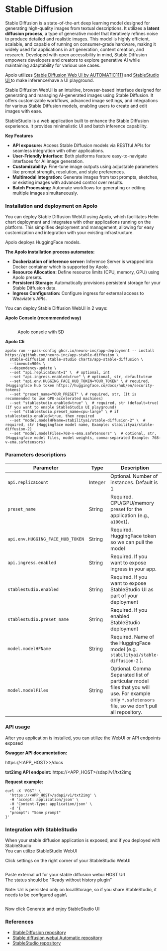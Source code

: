 # Stable Diffusion

Stable Diffusion is a state-of-the-art deep learning model designed for generating high-quality images from textual descriptions. It utilizes a **latent diffusion process**, a type of generative model that iteratively refines noise to produce detailed and realistic images. This model is highly efficient, scalable, and capable of running on consumer-grade hardware, making it widely used for applications in art generation, content creation, and research. Developed with open accessibility in mind, Stable Diffusion empowers developers and creators to explore generative AI while maintaining adaptability for various use cases.

Apolo utilizes [Stable Diffusion Web UI by AUTOMATIC1111](https://github.com/AUTOMATIC1111/stable-diffusion-webui) and [StableStudio UI ](https://github.com/Stability-AI/StableStudio)to make inference/have a UI playground.

Stable Diffusion WebUI is an intuitive, browser-based interface designed for generating and managing AI-generated images using Stable Diffusion. It offers customizable workflows, advanced image settings, and integrations for various Stable Diffusion models, enabling users to create and edit images with ease.

StableStudio is a web application built to enhance the Stable Diffusion experience. It provides minimalistic UI and batch inference capability.

**Key Features**

* **API exposure:** Access Stable Diffusion models via RESTful APIs for seamless integration with other applications.
* **User-Friendly Interface:** Both platforms feature easy-to-navigate interfaces for AI image generation.
* **Customizability:** Fine-tune image outputs using adjustable parameters like prompt strength, resolution, and style preferences.
* **Multimodal Integration:** Generate images from text prompts, sketches, or existing images with advanced control over results.
* **Batch Processing:** Automate workflows for generating or editing multiple images simultaneously.

### Installation and deployment on Apolo

You can deploy Stable Diffusion WebUI using Apolo, which facilitates Helm chart deployment and integrates with other applications running on the platform. This simplifies deployment and management, allowing for easy customization and integration with your existing infrastructure.

Apolo deploys HuggingFace models.

**The Apolo installation process automates:**

* **Dockerization of inference server:** Inference Server is wrapped into Docker container which is supported by Apolo.
* **Resource Allocation:** Define resource limits (CPU, memory, GPU) using Apolo presets.
* **Persistent Storage:** Automatically provisions persistent storage for your Stable Diffusion data.
* **Ingress Configuration:** Configure ingress for external access to Weaviate's APIs.

You can deploy Stable Diffusion WebUI in 2 ways:

**Apolo Console (recommended way)**

<figure><img src="https://github.com/neuro-inc/apolo-documentation/blob/master/.gitbook/assets/image%20(258).png" alt=""><figcaption><p>Apolo console with SD</p></figcaption></figure>

**Apolo Cli**

```
apolo run --pass-config ghcr.io/neuro-inc/app-deployment -- install https://github.com/neuro-inc/app-stable-diffusion \
  stable-diffusion stable-studio charts/app-stable-diffusion \
  --timeout=900s \
  --dependency-update \
  --set "api.replicaCount=1" \  # optional, int
  --set "api.ingress.enabled=true" \ # optional, str, default=true
  --set "api.env.HUGGING_FACE_HUB_TOKEN=YOUR_TOKEN" \ # required, (Huggingface hub token https://huggingface.co/docs/hub/en/security-tokens)
  --set "preset_name=YOUR_PRESET" \ # required, str, (It is recommended to use GPU-accelerated machines)
  --set "stablestudio.enabled=true" \  # required, str (default=true)  (If you want to enable StableStudio UI playground)
  --set "stablestudio.preset_name=cpu-large" \ # if stablestudio.enabled=true, then required
  --set "model.modelHFName=stabilityai/stable-diffusion-2" \  # required, str (Huggingface model name, Example: stabilityai/stable-diffusion-2)
  --set "model.modelFiles=768-v-ema.safetensors" \  # optional, str, (Huggingface model files, model weights, comma-separated Example: 768-v-ema.safetensors)

```

### Parameters descriptions

| Parameter                        | Type    | Description                                                                                                                                         |
| -------------------------------- | ------- | --------------------------------------------------------------------------------------------------------------------------------------------------- |
| `api.replicaCount`               | Integer | Optional. Number of instances. Default is 1                                                                                                         |
| `preset_name`                    | String  | Required. CPU/GPU/memory preset for the application (e.g., `a100x1`).                                                                               |
| `api.env.HUGGING_FACE_HUB_TOKEN` | String  | Required. HuggingFace token so we can pull the model                                                                                                |
| `api.ingress.enabled`            | String  | Required. If you want to expose ingress in your app.                                                                                                |
| `stablestudio.enabled`           | String  | Required. If you want to expose StableStudio UI as part of your deployment                                                                          |
| `stablestudio.preset_name`       | String  | Required. If you enabled StableStudio deployment                                                                                                    |
| `model.modelHFName`              | String  | Required. Name of the HuggingFace model (e.g. `stabilityai/stable-diffusion-2` ).                                                                   |
| `model.modelFiles`               | String  | Optional. Comma Separated list of particular model files that you will use. For example only `*.safetensors` file, so we don't pull all repository. |

### API usage

After you application is installed, you can utilize the WebUI or API endpoints exposed

**Swagger API documentation:**

https://\<APP\_HOST>>/docs

**txt2img API endpoint:** https://\<APP\_HOST>/sdapi/v1/txt2img

**Request example:**

```
curl -X 'POST' \
  'https://<APP_HOST>/sdapi/v1/txt2img' \
  -H 'accept: application/json' \
  -H 'Content-Type: application/json' \
  -d '{
  "prompt": "Some prompt"
}'
```

### Integration with StableStudio

When your stable diffusion application is exposed, and if you deployed with StableStudio\
You can utilize StableStudio WebUI

Click settings on the right corner of your StableStudio WebUI

<figure><img src="https://github.com/neuro-inc/apolo-documentation/blob/master/.gitbook/assets/Screenshot%202025-02-04%20at%2015.45.24.png" alt=""><figcaption></figcaption></figure>

Paste external url for your stable diffusion webui HOST Url\
The status should be "Ready without history plugin"

Note: Url is persisted only on localStorage, so if you share StableStudio, it needs to be configured again\\

<figure><img src="https://github.com/neuro-inc/apolo-documentation/blob/master/.gitbook/assets/Screenshot%202025-02-04%20at%2015.53.53.png" alt=""><figcaption></figcaption></figure>

Now click Generate and enjoy StableStudio UI

### References

* [StableDiffusion repository](https://github.com/Stability-AI/StableDiffusion)
* [Stable diffusion webui Automatic repository](https://github.com/AUTOMATIC1111/stable-diffusion-webui)
* [StableStudio repository](https://github.com/Stability-AI/StableStudio)
